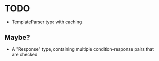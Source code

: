 # TODO

- TemplateParser type with caching

## Maybe?

- A "Response" type, containing multiple condition-response pairs that are checked